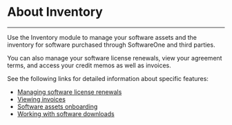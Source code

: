 # About Inventory

***

Use the Inventory module to manage your software assets and the inventory for software purchased through SoftwareOne and third parties.

You can also manage your software license renewals, view your agreement terms, and access your credit memos as well as invoices.

See the following links for detailed information about specific features:

* [Managing software license renewals](renewal-manager/managing-the-software-license-renewals.md)
* [Viewing invoices](invoices/viewing-invoices.md)
* [Software assets onboarding](software-assets/)
* [Working with software downloads](software-downloads/working-with-software-downloads.md)

